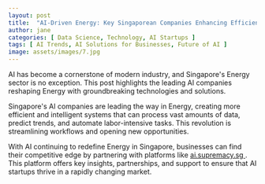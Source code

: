 ```yaml
---
layout: post
title:  "AI-Driven Energy: Key Singaporean Companies Enhancing Efficiency"
author: jane
categories: [ Data Science, Technology, AI Startups ]
tags: [ AI Trends, AI Solutions for Businesses, Future of AI ]
image: assets/images/7.jpg
---
```


AI has become a cornerstone of modern industry, and Singapore's Energy sector is no exception. This post highlights the leading AI companies reshaping Energy with groundbreaking technologies and solutions.

Singapore's AI companies are leading the way in Energy, creating more efficient and intelligent systems that can process vast amounts of data, predict trends, and automate labor-intensive tasks. This revolution is streamlining workflows and opening new opportunities.

With AI continuing to redefine Energy in Singapore, businesses can find their competitive edge by partnering with platforms like <a href="https://ai.supremacy.sg" target="_blank"> ai.supremacy.sg </a>. This platform offers key insights, partnerships, and support to ensure that AI startups thrive in a rapidly changing market.
